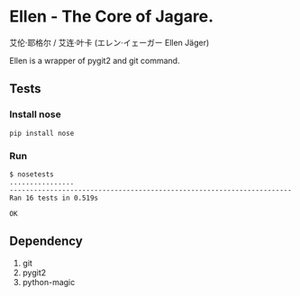 # Ellen - The Core of Jagare.

艾伦·耶格尔 / 艾连·叶卡 (エレン·イェーガー  Ellen Jäger)

Ellen is a wrapper of pygit2 and git command.

## Tests

### Install nose

`pip install nose`

### Run

```
$ nosetests
................
----------------------------------------------------------------------
Ran 16 tests in 0.519s

OK
```

## Dependency
1. git
1. pygit2
1. python-magic
